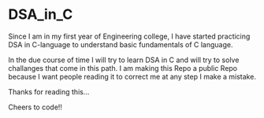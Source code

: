 # DSA_in_C
Since I am in my first year of Engineering college, I have started practicing DSA in C-language to understand basic fundamentals of C language.

In the due course of time I will try to learn DSA in C and will try to solve challanges that come in this path. I am making this Repo a public Repo because I want people reading it to correct me at any step I make a mistake.

Thanks for reading this...

Cheers to code!!